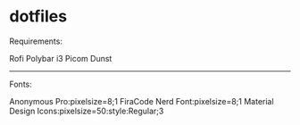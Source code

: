 # dotfiles


Requirements:

Rofi
Polybar
i3
Picom
Dunst


-----

Fonts:

Anonymous Pro:pixelsize=8;1
FiraCode Nerd Font:pixelsize=8;1
Material Design Icons:pixelsize=50:style:Regular;3



